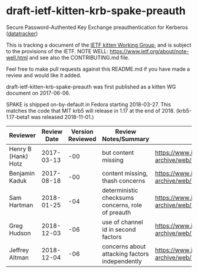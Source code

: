 # draft-ietf-kitten-krb-spake-preauth
Secure Password-Authented Key Exchange preauthentication for Kerberos ([datatracker](https://datatracker.ietf.org/doc/draft-ietf-kitten-krb-spake-preauth/))

This is tracking a document of the [IETF kitten Working Group](https://datatracker.ietf.org/wg/kitten), and is subject to the provisions of the IETF. NOTE WELL: https://www.ietf.org/about/note-well.html and see also the CONTRIBUTING.md file.

Feel free to make pull requests against this README.md if you have made a review and would like it added.

draft-ietf-kitten-krb-spake-preauth was first published as a kitten WG document on 2017-06-06.

SPAKE is shipped on-by-default in Fedora starting 2018-03-27.  This matches
the code that MIT krb5 will release in 1.17 at the end of 2018.
(krb5-1.17-beta1 was released 2018-11-01.)

Reviewer | Review Date | Version Reviewed | Review Notes/Summary | Link to Review
---------|-------------|------------------|----------------------|---------------
Henry B (Hank) Hotz | 2017-03-13 | -00 | but content missing | https://www.ietf.org/mail-archive/web/kitten/current/msg06344.html
Benjamin Kaduk | 2017-08-18 | -00 | content missing, thash concerns | https://www.ietf.org/mail-archive/web/kitten/current/msg06353.html
Sam Hartman | 2018-01-25 | -04 | deterministic checksums concerns, role of preauth | https://www.ietf.org/mail-archive/web/kitten/current/msg06496.html
Greg Hudson | 2018-12-03 | -06 | use of channel id in second factors | https://www.ietf.org/mail-archive/web/kitten/current/msg06590.html
Jeffrey Altman | 2018-12-04 | -06 | concerns about attacking factors independently | https://www.ietf.org/mail-archive/web/kitten/current/msg06598.html
